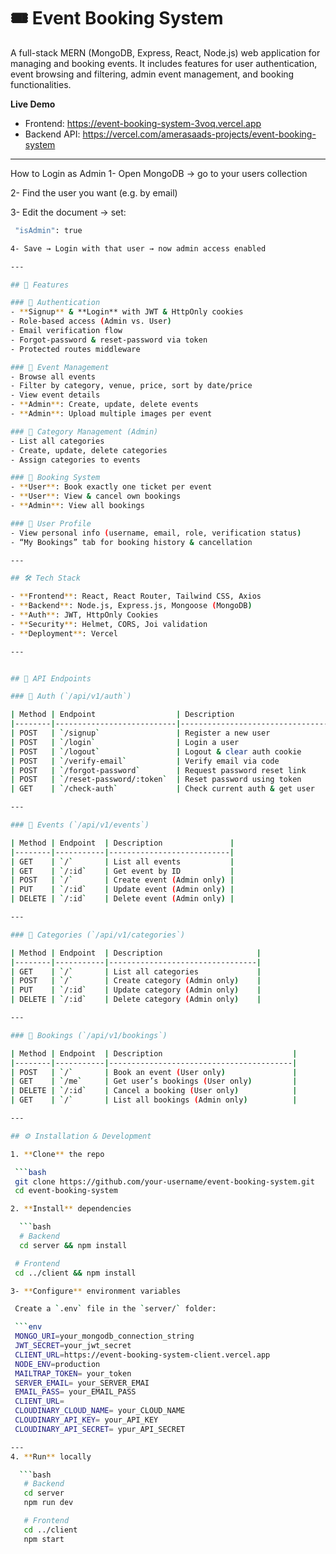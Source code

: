 # 🎟️ Event Booking System

A full-stack MERN (MongoDB, Express, React, Node.js) web application for managing and booking events. It includes features for user authentication, event browsing and filtering, admin event management, and booking functionalities.

**Live Demo**
- Frontend: https://event-booking-system-3voq.vercel.app
- Backend API: https://vercel.com/amerasaads-projects/event-booking-system
  
---
How to Login as Admin
1- Open MongoDB → go to your users collection

2- Find the user you want (e.g. by email)

3- Edit the document → set:
  ```bash
   "isAdmin": true

4- Save → Login with that user → now admin access enabled

---

## 🚀 Features

### 🔐 Authentication
- **Signup** & **Login** with JWT & HttpOnly cookies  
- Role-based access (Admin vs. User)  
- Email verification flow  
- Forgot-password & reset-password via token  
- Protected routes middleware

### 🎫 Event Management
- Browse all events  
- Filter by category, venue, price, sort by date/price  
- View event details  
- **Admin**: Create, update, delete events  
- **Admin**: Upload multiple images per event

### 📂 Category Management (Admin)
- List all categories  
- Create, update, delete categories  
- Assign categories to events  

### 📅 Booking System
- **User**: Book exactly one ticket per event  
- **User**: View & cancel own bookings  
- **Admin**: View all bookings

### 👤 User Profile
- View personal info (username, email, role, verification status)  
- “My Bookings” tab for booking history & cancellation  

---

## 🛠️ Tech Stack

- **Frontend**: React, React Router, Tailwind CSS, Axios  
- **Backend**: Node.js, Express.js, Mongoose (MongoDB)  
- **Auth**: JWT, HttpOnly Cookies  
- **Security**: Helmet, CORS, Joi validation  
- **Deployment**: Vercel  

---


## 🧪 API Endpoints

### 🔐 Auth (`/api/v1/auth`)

| Method | Endpoint                  | Description                      |
|--------|---------------------------|----------------------------------|
| POST   | `/signup`                 | Register a new user              |
| POST   | `/login`                  | Login a user                     |
| POST   | `/logout`                 | Logout & clear auth cookie       |
| POST   | `/verify-email`           | Verify email via code            |
| POST   | `/forgot-password`        | Request password reset link      |
| POST   | `/reset-password/:token`  | Reset password using token       |
| GET    | `/check-auth`             | Check current auth & get user    |

---

### 🎫 Events (`/api/v1/events`)

| Method | Endpoint  | Description               |
|--------|-----------|---------------------------|
| GET    | `/`       | List all events           |
| GET    | `/:id`    | Get event by ID           |
| POST   | `/`       | Create event (Admin only) |
| PUT    | `/:id`    | Update event (Admin only) |
| DELETE | `/:id`    | Delete event (Admin only) |

---

### 📂 Categories (`/api/v1/categories`)

| Method | Endpoint  | Description                     |
|--------|-----------|---------------------------------|
| GET    | `/`       | List all categories             |
| POST   | `/`       | Create category (Admin only)    |
| PUT    | `/:id`    | Update category (Admin only)    |
| DELETE | `/:id`    | Delete category (Admin only)    |

---

### 📅 Bookings (`/api/v1/bookings`)

| Method | Endpoint  | Description                             |
|--------|-----------|-----------------------------------------|
| POST   | `/`       | Book an event (User only)               |
| GET    | `/me`     | Get user’s bookings (User only)         |
| DELETE | `/:id`    | Cancel a booking (User only)            |
| GET    | `/`       | List all bookings (Admin only)          |

---

## ⚙️ Installation & Development

1. **Clone** the repo

   ```bash
   git clone https://github.com/your-username/event-booking-system.git
   cd event-booking-system

2. **Install** dependencies

    ```bash
    # Backend
    cd server && npm install
  
   # Frontend
   cd ../client && npm install

3- **Configure** environment variables

   Create a `.env` file in the `server/` folder:

   ```env
   MONGO_URI=your_mongodb_connection_string
   JWT_SECRET=your_jwt_secret
   CLIENT_URL=https://event-booking-system-client.vercel.app
   NODE_ENV=production
   MAILTRAP_TOKEN= your_token
   SERVER_EMAIL= your_SERVER_EMAI
   EMAIL_PASS= your_EMAIL_PASS
   CLIENT_URL=
   CLOUDINARY_CLOUD_NAME= your_CLOUD_NAME
   CLOUDINARY_API_KEY= your_API_KEY
   CLOUDINARY_API_SECRET= ypur_API_SECRET

---
4. **Run** locally

    ```bash
     # Backend
     cd server
     npm run dev

     # Frontend
     cd ../client
     npm start
     

